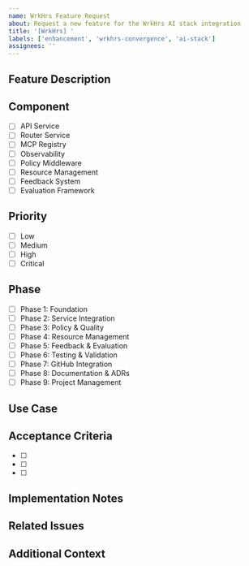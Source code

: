 ```yaml
---
name: WrkHrs Feature Request
about: Request a new feature for the WrkHrs AI stack integration
title: '[WrkHrs] '
labels: ['enhancement', 'wrkhrs-convergence', 'ai-stack']
assignees: ''
---
```


## Feature Description
<!-- Provide a clear and concise description of the feature you'd like to see implemented -->

## Component
<!-- Which component does this feature affect? -->
- [ ] API Service
- [ ] Router Service
- [ ] MCP Registry
- [ ] Observability
- [ ] Policy Middleware
- [ ] Resource Management
- [ ] Feedback System
- [ ] Evaluation Framework

## Priority
<!-- How important is this feature? -->
- [ ] Low
- [ ] Medium
- [ ] High
- [ ] Critical

## Phase
<!-- Which implementation phase does this belong to? -->
- [ ] Phase 1: Foundation
- [ ] Phase 2: Service Integration
- [ ] Phase 3: Policy & Quality
- [ ] Phase 4: Resource Management
- [ ] Phase 5: Feedback & Evaluation
- [ ] Phase 6: Testing & Validation
- [ ] Phase 7: GitHub Integration
- [ ] Phase 8: Documentation & ADRs
- [ ] Phase 9: Project Management

## Use Case
<!-- Describe the specific use case or problem this feature solves -->

## Acceptance Criteria
<!-- Define what "done" looks like for this feature -->
- [ ] 
- [ ] 
- [ ] 

## Implementation Notes
<!-- Any technical considerations or implementation details -->

## Related Issues
<!-- Link to any related issues or PRs -->

## Additional Context
<!-- Add any other context, screenshots, or examples about the feature request here -->
